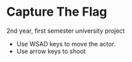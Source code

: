 # Capture The Flag
2nd year, first semester university project

<ul>
  <li>Use WSAD keys to move the actor.</li>
  <li>Use arrow keys to shoot</li>
</ul>
